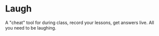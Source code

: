 # Laugh
A "cheat" tool for during class, record your lessons, get answers live. All you need to be laughing.
